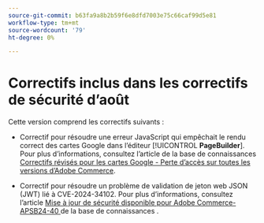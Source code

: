 ```yaml
---
source-git-commit: b63fa9a8b2b59f6e8dfd7003e75c66caf99d5e81
workflow-type: tm+mt
source-wordcount: '79'
ht-degree: 0%

---
```

# Correctifs inclus dans les correctifs de sécurité d’août

Cette version comprend les correctifs suivants :

* Correctif pour résoudre une erreur JavaScript qui empêchait le rendu correct des cartes Google dans l’éditeur [!UICONTROL **PageBuilder**]. Pour plus d’informations, consultez l’article de la base de connaissances [Correctifs révisés pour les cartes Google - Perte d’accès sur toutes les versions d’Adobe Commerce](https://experienceleague.adobe.com/en/docs/commerce-knowledge-base/kb/troubleshooting/site-down-or-unresponsive/revised-patches-for-google-maps-access-loss-on-all-adobe-commerce-versions).

<!--
ACP2E-3156
ACP2E-3157
ACP2E-3158
ACP2E-3159
-->

* Correctif pour résoudre un problème de validation de jeton web JSON (JWT) lié à CVE-2024-34102. Pour plus d’informations, consultez l’article [ Mise à jour de sécurité disponible pour Adobe Commerce-APSB24-40 ](https://experienceleague.adobe.com/en/docs/commerce-knowledge-base/kb/troubleshooting/known-issues-patches-attached/security-update-available-for-adobe-commerce-apsb24-40-revised-to-include-isolated-patch-for-cve-2024-34102) de la base de connaissances .

<!--
AC-12486
AC-12487
AC-12488
AC-12489
--->